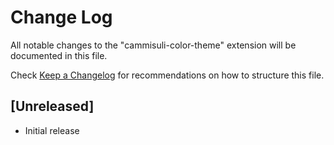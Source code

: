 # Change Log
All notable changes to the "cammisuli-color-theme" extension will be documented in this file.

Check [Keep a Changelog](http://keepachangelog.com/) for recommendations on how to structure this file.

## [Unreleased]
- Initial release
